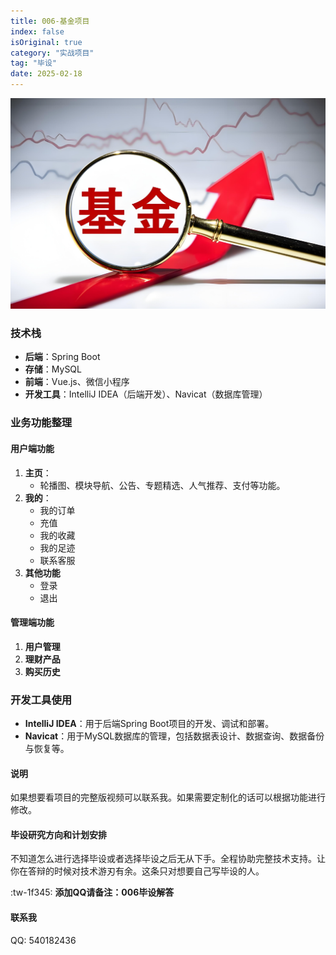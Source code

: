 ```yaml
---
title: 006-基金项目
index: false
isOriginal: true
category: "实战项目"
tag: "毕设"
date: 2025-02-18
---
```


![](./006.png)

### 技术栈

- **后端**：Spring Boot
- **存储**：MySQL
- **前端**：Vue.js、微信小程序
- **开发工具**：IntelliJ IDEA（后端开发）、Navicat（数据库管理）

### 业务功能整理

#### 用户端功能

1. **主页**：
    - 轮播图、模块导航、公告、专题精选、人气推荐、支付等功能。
2. **我的**：
   - 我的订单
   - 充值
   - 我的收藏
   - 我的足迹
   - 联系客服
3. **其他功能**
   - 登录
   - 退出

#### 管理端功能
1. **用户管理**
2. **理财产品**
3. **购买历史**


### 开发工具使用

- **IntelliJ IDEA**：用于后端Spring Boot项目的开发、调试和部署。
- **Navicat**：用于MySQL数据库的管理，包括数据表设计、数据查询、数据备份与恢复等。

#### 说明
如果想要看项目的完整版视频可以联系我。如果需要定制化的话可以根据功能进行修改。

#### 毕设研究方向和计划安排
不知道怎么进行选择毕设或者选择毕设之后无从下手。全程协助完整技术支持。让你在答辩的时候对技术游刃有余。这条只对想要自己写毕设的人。

:tw-1f345: **添加QQ请备注：006毕设解答**

#### 联系我
QQ: 540182436
